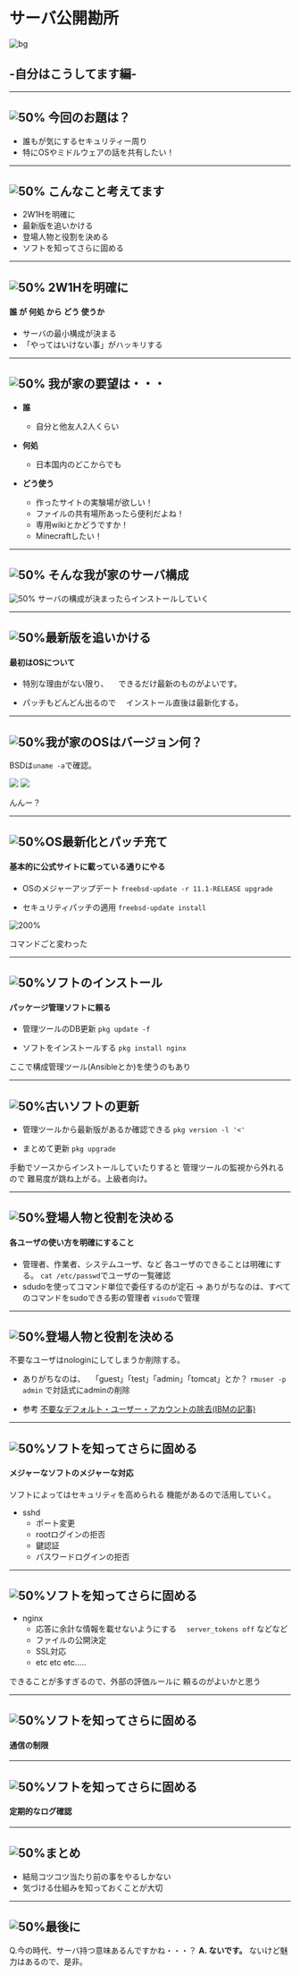 <!-- $theme: gaia -->
<!-- page_number: true -->
<!-- template: invert -->

# サーバ公開勘所  

![bg](./img/kuma.png)

## -自分はこうしてます編-

---

## ![50%](./img/kuma-mid.png) 今回のお題は？

- 誰もが気にするセキュリティー周り
- 特にOSやミドルウェアの話を共有したい！

---

## ![50%](./img/kuma-mid.png) こんなこと考えてます

- 2W1Hを明確に
- 最新版を追いかける
- 登場人物と役割を決める
- ソフトを知ってさらに固める

---

## ![50%](./img/kuma-mid.png) 2W1Hを明確に

#### __誰__ が __何処__ から __どう__ 使うか  
   
- サーバの最小構成が決まる
- 「やってはいけない事」がハッキリする

---

## ![50%](./img/kuma-mid.png) 我が家の要望は・・・

* **誰**
  - 自分と他友人2人くらい

* **何処**
  - 日本国内のどこからでも

* **どう使う**
  - 作ったサイトの実験場が欲しい！ 
  - ファイルの共有場所あったら便利だよね！
  - 専用wikiとかどうですか！
  - Minecraftしたい！

---

## ![50%](./img/kuma-mid.png) そんな我が家のサーバ構成

![50%](./img/kuma-house.png)
サーバの構成が決まったらインストールしていく

---

## ![50%](./img/kuma-mid.png)最新版を追いかける
#### 最初はOSについて

- 特別な理由がない限り、
  　できるだけ最新のものがよいです。

- パッチもどんどん出るので
   　インストール直後は最新化する。

---

## ![50%](./img/kuma-mid.png)我が家のOSはバージョン何？
BSDは` uname -a `で確認。

![](./img/uname-trim.PNG)
![](./img/support-end.PNG)

んんー？

---

## ![50%](./img/kuma-mid.png)OS最新化とパッチ充て
#### 基本的に公式サイトに載っている通りにやる
- OSのメジャーアップデート
`freebsd-update -r 11.1-RELEASE upgrade`

- セキュリティパッチの適用
`freebsd-update install`

![200%](./img/bsd-version.PNG)

コマンドごと変わった

---

## ![50%](./img/kuma-mid.png)ソフトのインストール
#### パッケージ管理ソフトに頼る
- 管理ツールのDB更新
`pkg update -f`

- ソフトをインストールする
`pkg install nginx`

ここで構成管理ツール(Ansibleとか)を使うのもあり

---

## ![50%](./img/kuma-mid.png)古いソフトの更新
- 管理ツールから最新版があるか確認できる
`pkg version -l '<'`

- まとめて更新
`pkg upgrade`

手動でソースからインストールしていたりすると
管理ツールの監視から外れるので
難易度が跳ね上がる。上級者向け。

---

## ![50%](./img/kuma-mid.png)登場人物と役割を決める
#### 各ユーザの使い方を明確にすること
- 管理者、作業者、システムユーザ、など
  各ユーザのできることは明確にする。
  `cat /etc/passwd`でユーザの一覧確認 
- sdudoを使ってコマンド単位で委任するのが定石
  -> ありがちなのは、すべてのコマンドをsudoできる影の管理者
  `visudo`で管理
---

## ![50%](./img/kuma-mid.png)登場人物と役割を決める
不要なユーザはnologinにしてしまうか削除する。
- ありがちなのは、
　「guest」「test」「admin」「tomcat」とか？
   `rmuser -p admin` で対話式にadminの削除
 
- 参考 
[不要なデフォルト・ユーザー・アカウントの除去(IBMの記事)](https://www.ibm.com/support/knowledgecenter/ja/ssw_aix_61/com.ibm.aix.security/remove_default_usr_accts.htm)

---

## ![50%](./img/kuma-mid.png)ソフトを知ってさらに固める
#### メジャーなソフトのメジャーな対応
ソフトによってはセキュリティを高められる
機能があるので活用していく。

- sshd
  - ポート変更
  - rootログインの拒否
  - 鍵認証
  - パスワードログインの拒否

---

## ![50%](./img/kuma-mid.png)ソフトを知ってさらに固める
- nginx
  - 応答に余計な情報を載せないようにする
  　`server_tokens off` などなど
  - ファイルの公開決定
  - SSL対応
  - etc etc etc.....
　
 
できることが多すぎるので、外部の評価ルールに
頼るのがよいかと思う

---

## ![50%](./img/kuma-mid.png)ソフトを知ってさらに固める
#### 通信の制限

---

## ![50%](./img/kuma-mid.png)ソフトを知ってさらに固める
#### 定期的なログ確認

---

## ![50%](./img/kuma-mid.png)まとめ
- 結局コツコツ当たり前の事をやるしかない
- 気づける仕組みを知っておくことが大切

---
## ![50%](./img/kuma-mid.png)最後に
Q.今の時代、サーバ持つ意味あるんですかね・・・？
**A. ないです。** ないけど魅力はあるので、是非。
